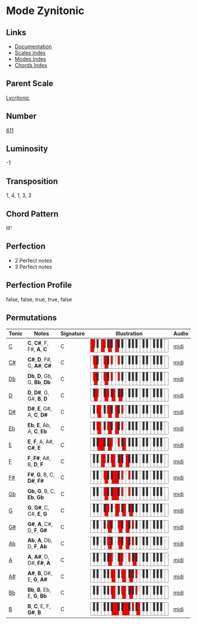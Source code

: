 # Mode Zynitonic

## Links

- [Documentation](README.md)
- [Scales Index](Scales.md)
- [Modes Index](Modes.md)
- [Chords Index](Chords.md)

## Parent Scale

[Lycritonic](ScaleLycritonic.md)

## Number

[611](https://ianring.com/musictheory/scales/611)

## Luminosity

-1

## Transposition

1, 4, 1, 3, 3

## Chord Pattern

III⁺

## Perfection

- 2 Perfect notes
- 3 Perfect notes

## Perfection Profile

false, false, true, true, false

## Permutations

| Tonic | Notes | Signature | Illustration | Audio |
|-------|-------|-----------|--------------|-------|
| [C](ModeCNaturalZynitonic.md) | **C**, **C#**, F, F#, **A**, **C** | C | ![CNaturalZynitonic](ModeCNaturalZynitonic.png) | [midi](https://github.com/edipermadi/music/blob/main/docs/ModeCNaturalZynitonic.mid?raw=true) |
| [C#](ModeCSharpZynitonic.md) | **C#**, **D**, F#, G, **A#**, **C#** | C | ![CSharpZynitonic](ModeCSharpZynitonic.png) | [midi](https://github.com/edipermadi/music/blob/main/docs/ModeCSharpZynitonic.mid?raw=true) |
| [Db](ModeDFlatZynitonic.md) | **Db**, **D**, Gb, G, **Bb**, **Db** | C | ![DFlatZynitonic](ModeDFlatZynitonic.png) | [midi](https://github.com/edipermadi/music/blob/main/docs/ModeDFlatZynitonic.mid?raw=true) |
| [D](ModeDNaturalZynitonic.md) | **D**, **D#**, G, G#, **B**, **D** | C | ![DNaturalZynitonic](ModeDNaturalZynitonic.png) | [midi](https://github.com/edipermadi/music/blob/main/docs/ModeDNaturalZynitonic.mid?raw=true) |
| [D#](ModeDSharpZynitonic.md) | **D#**, **E**, G#, A, **C**, **D#** | C | ![DSharpZynitonic](ModeDSharpZynitonic.png) | [midi](https://github.com/edipermadi/music/blob/main/docs/ModeDSharpZynitonic.mid?raw=true) |
| [Eb](ModeEFlatZynitonic.md) | **Eb**, **E**, Ab, A, **C**, **Eb** | C | ![EFlatZynitonic](ModeEFlatZynitonic.png) | [midi](https://github.com/edipermadi/music/blob/main/docs/ModeEFlatZynitonic.mid?raw=true) |
| [E](ModeENaturalZynitonic.md) | **E**, **F**, A, A#, **C#**, **E** | C | ![ENaturalZynitonic](ModeENaturalZynitonic.png) | [midi](https://github.com/edipermadi/music/blob/main/docs/ModeENaturalZynitonic.mid?raw=true) |
| [F](ModeFNaturalZynitonic.md) | **F**, **F#**, A#, B, **D**, **F** | C | ![FNaturalZynitonic](ModeFNaturalZynitonic.png) | [midi](https://github.com/edipermadi/music/blob/main/docs/ModeFNaturalZynitonic.mid?raw=true) |
| [F#](ModeFSharpZynitonic.md) | **F#**, **G**, B, C, **D#**, **F#** | C | ![FSharpZynitonic](ModeFSharpZynitonic.png) | [midi](https://github.com/edipermadi/music/blob/main/docs/ModeFSharpZynitonic.mid?raw=true) |
| [Gb](ModeGFlatZynitonic.md) | **Gb**, **G**, B, C, **Eb**, **Gb** | C | ![GFlatZynitonic](ModeGFlatZynitonic.png) | [midi](https://github.com/edipermadi/music/blob/main/docs/ModeGFlatZynitonic.mid?raw=true) |
| [G](ModeGNaturalZynitonic.md) | **G**, **G#**, C, C#, **E**, **G** | C | ![GNaturalZynitonic](ModeGNaturalZynitonic.png) | [midi](https://github.com/edipermadi/music/blob/main/docs/ModeGNaturalZynitonic.mid?raw=true) |
| [G#](ModeGSharpZynitonic.md) | **G#**, **A**, C#, D, **F**, **G#** | C | ![GSharpZynitonic](ModeGSharpZynitonic.png) | [midi](https://github.com/edipermadi/music/blob/main/docs/ModeGSharpZynitonic.mid?raw=true) |
| [Ab](ModeAFlatZynitonic.md) | **Ab**, **A**, Db, D, **F**, **Ab** | C | ![AFlatZynitonic](ModeAFlatZynitonic.png) | [midi](https://github.com/edipermadi/music/blob/main/docs/ModeAFlatZynitonic.mid?raw=true) |
| [A](ModeANaturalZynitonic.md) | **A**, **A#**, D, D#, **F#**, **A** | C | ![ANaturalZynitonic](ModeANaturalZynitonic.png) | [midi](https://github.com/edipermadi/music/blob/main/docs/ModeANaturalZynitonic.mid?raw=true) |
| [A#](ModeASharpZynitonic.md) | **A#**, **B**, D#, E, **G**, **A#** | C | ![ASharpZynitonic](ModeASharpZynitonic.png) | [midi](https://github.com/edipermadi/music/blob/main/docs/ModeASharpZynitonic.mid?raw=true) |
| [Bb](ModeBFlatZynitonic.md) | **Bb**, **B**, Eb, E, **G**, **Bb** | C | ![BFlatZynitonic](ModeBFlatZynitonic.png) | [midi](https://github.com/edipermadi/music/blob/main/docs/ModeBFlatZynitonic.mid?raw=true) |
| [B](ModeBNaturalZynitonic.md) | **B**, **C**, E, F, **G#**, **B** | C | ![BNaturalZynitonic](ModeBNaturalZynitonic.png) | [midi](https://github.com/edipermadi/music/blob/main/docs/ModeBNaturalZynitonic.mid?raw=true) |
